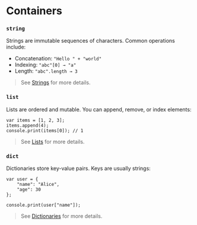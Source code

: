# Containers

### `string`
Strings are immutable sequences of characters. Common operations include:

* Concatenation: `"Hello " + "world"`
* Indexing: `"abc"[0] → "a"`
* Length: `"abc".length → 3`

> See [Strings](strings.md) for more details.

### `list`
Lists are ordered and mutable. You can append, remove, or index elements:
```none
var items = [1, 2, 3];
items.append(4);
console.print(items[0]); // 1
```

> See [Lists](lists.md) for more details.

### `dict`
Dictionaries store key-value pairs. Keys are usually strings:
```none
var user = {
    "name": "Alice",
    "age": 30
};

console.print(user["name"]);
```

> See [Dictionaries](dicts.md) for more details.